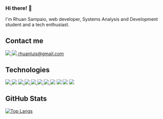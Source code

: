 ### Hi there! 👋
I'm Rhuan Sampaio, web developer, Systems Analysis and Development student and a tech enthusiast.

  <div>
  <h2> Contact me </h2>
  
  <a href="https://www.linkedin.com/in/rhuan-sampaio/"> 
    <img src="https://img.shields.io/badge/LinkedIn-0077B5?style=for-the-badge&logo=linkedin&logoColor=white"/> </a>
    <a href="#"> 
    <img src="https://img.shields.io/badge/Gmail-D14836?style=for-the-badge&logo=gmail&logoColor=white"/>  rhuanluis@gmail.com </a>
  </div>
  
  
  
  <div>
  <h2> Technologies </h2>
  <a href=""><img src="https://img.shields.io/badge/JavaScript-F7DF1E?style=for-the-badge&logo=javascript&logoColor=black" />  </a>
  <a href=""><img src="https://img.shields.io/badge/HTML5-E34F26?style=for-the-badge&logo=html5&logoColor=white" /></a> 
  <a href=""><img src="https://img.shields.io/badge/CSS3-1572B6?style=for-the-badge&logo=css3&logoColor=white" />  </a>
  <a href=""><img src="https://img.shields.io/badge/Express.js-404D59?style=for-the-badge" />  </a>
  <a href=""><img src="https://img.shields.io/badge/MongoDB-4EA94B?style=for-the-badge&logo=mongodb&logoColor=white" />  </a>
  <a href=""><img src="https://img.shields.io/badge/MySQL-00000F?style=for-the-badge&logo=mysql&logoColor=white" />  </a>
  <a href=""><img src="https://img.shields.io/badge/Node.js-43853D?style=for-the-badge&logo=node.js&logoColor=white" />  </a>
  <a href=""><img src="https://img.shields.io/badge/Python-14354C?style=for-the-badge&logo=python&logoColor=white" /></a>
  <a href=""><img src="https://img.shields.io/badge/Google_Cloud-4285F4?style=for-the-badge&logo=google-cloud&logoColor=white" /></a>
  <a href=""><img src="https://img.shields.io/badge/Ubuntu-E95420?style=for-the-badge&logo=ubuntu&logoColor=white" /></a>
  <a href=""><img src="https://img.shields.io/badge/Visual_Studio_Code-0078D4?style=for-the-badge&logo=visual%20studio%20code&logoColor=white" /></a>
  </div>
    
 <div>
  <h2> GitHub Stats </h2>
   
[![Top Langs](https://github-readme-stats.vercel.app/api/top-langs/?username=rhuan-sampaio&layout=compact&theme=great-gatsby)](https://github.com/rhuan-sampaio/github-readme-stats)
 </div>

